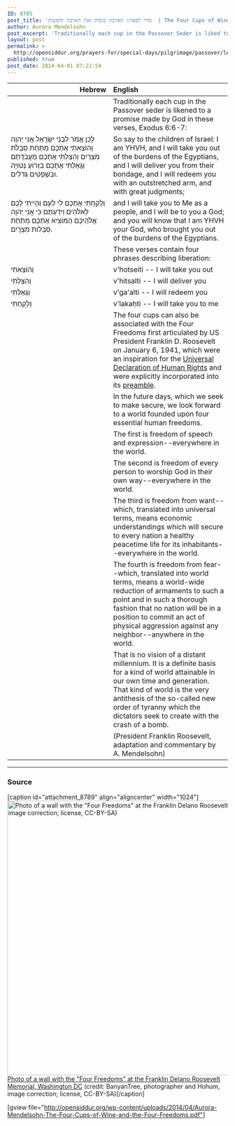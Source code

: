 ```yaml
---
ID: 8785
post_title: 'סדר לפסח: הארבה כוסות ואת הארבה חופשות  | The Four Cups of Wine and the Four Freedoms, by Aurora Mendelsohn'
author: Aurora Mendelsohn
post_excerpt: 'Traditionally each cup in the Passover Seder is liked to a promise made by God in these verses, Exodus 6:6-7. The four cups can also be associated with the Four Freedoms first articulated by US President Franklin D. Roosevelt on January 6, 1941, which were an inspiration for the <a href="http://www.un.org/en/documents/udhr/">Universal Declaration of Human Rights</a> and were explicitly incorporated into its <a href="http://www.un.org/en/documents/udhr/index.shtml#ap">preamble</a>.'
layout: post
permalink: >
  http://opensiddur.org/prayers-for/special-days/pilgrimage/passover/leil-pesach/the-four-cups-of-wine-and-the-four-freedoms-by-aurora-mendelsohn/
published: true
post_date: 2014-04-01 07:22:54
---
```


<table style="margin-left: auto;margin-right: auto;" class="draggable">
<thead><tr><th id="x" style="text-align: right;">Hebrew</th><th style="text-align: left;">English</th></tr></thead>
<tbody>
<tr>
<td style="vertical-align:top;" width="46%">
<div class="liturgy"><span lang="he">

</span></div></td>
 
<td style="vertical-align:top;" width="53%"><div class="english">
Traditionally each cup in the Passover seder is likened to a promise made by God in these verses, Exodus 6:6-7: </em>
</div></td></tr>


<tr><td style="vertical-align:top;" width="46%"><div class="liturgy"><span lang="he">
לָכֵן אֱמֹר לִבְנֵי יִשְׂרָאֵל אֲנִי יְהוָה וְהוֹצֵאתִי אֶתְכֶם מִתַּחַת סִבְלֹת מִצְרַיִם וְהִצַּלְתִּי אֶתְכֶם מֵעֲבֹדָתָם וְגָאַלְתִּי אֶתְכֶם בִּזְרוֹעַ נְטוּיָה וּבִשְׁפָטִים גְּדֹלִים.
</span></div></td>
 
<td style="vertical-align:top;" width="53%"><div class="english">
So say to the children of Israel: I am YHVH, and I will take you out of the burdens of the Egyptians, and I will deliver you from their bondage, and I will redeem you with an outstretched arm, and with great judgments; 
</div></td></tr>


<tr><td style="vertical-align:top;" width="46%"><div class="liturgy"><span lang="he">
וְלָקַחְתִּי אֶתְכֶם לִי לְעָם וְהָיִיתִי לָכֶם לֵאלֹהִים וִידַעְתֶּם כִּי אֲנִי יְהוָה אֱלֹהֵיכֶם הַמּוֹצִיא אֶתְכֶם מִתַּחַת סִבְלוֹת מִצְרָיִם.
</span></div></td>
 
<td style="vertical-align:top;" width="53%"><div class="english">
and I will take you to Me as a people, and I will be to you a God; and you will know that I am YHVH your God, who brought you out of the burdens of the Egyptians. 
</div></td></tr>


<tr><td style="vertical-align:top;" width="46%"><div class="liturgy"><span lang="he">

</span></div></td>
 
<td style="vertical-align:top;" width="53%"><div class="english">
These verses contain four phrases describing liberation: 
</div></td></tr>


<tr><td style="vertical-align:top;" width="46%"><div class="liturgy"><span lang="he">
וְהוֹצֵאתִי 
</span></div></td>
 
<td style="vertical-align:top;" width="53%"><div class="english">
v'hotseiti -- I will take you out 
</div></td></tr>


<tr><td style="vertical-align:top;" width="46%"><div class="liturgy"><span lang="he">
וְהִצַּלְתִּי 
</span></div></td>
 
<td style="vertical-align:top;" width="53%"><div class="english">
v'hitsalti -- I will deliver you 
</div></td></tr>


<tr><td style="vertical-align:top;" width="46%"><div class="liturgy"><span lang="he">
וְגָאַלְתִּי 
</span></div></td>
 
<td style="vertical-align:top;" width="53%"><div class="english">
v'ga'alti -- I will redeem you 
</div></td></tr>


<tr><td style="vertical-align:top;" width="46%"><div class="liturgy"><span lang="he">
וְלָקַחְתִּי 
</span></div></td>
 
<td style="vertical-align:top;" width="53%"><div class="english">
v'lakaḥti -- I will take you to me 
</div></td></tr>


<tr><td style="vertical-align:top;" width="46%"><div class="liturgy"><span lang="he">

</span></div></td>
 
<td style="vertical-align:top;" width="53%"><div class="english">
The four cups can also be associated with the Four Freedoms first articulated by US President Franklin D. Roosevelt on January 6, 1941, which were an inspiration for the <a href="http://www.un.org/en/documents/udhr/">Universal Declaration of Human Rights</a> and were explicitly incorporated into its <a href="http://www.un.org/en/documents/udhr/index.shtml#ap">preamble</a>.</em>
</div></td></tr>


<tr><td style="vertical-align:top;" width="46%"><div class="liturgy"><span lang="he">

</span></div></td>
 
<td style="vertical-align:top;" width="53%"><div class="english">
In the future days, which we seek to make secure, we look forward to a world founded upon four essential human freedoms. 
</div></td></tr>


<tr><td style="vertical-align:top;" width="46%"><div class="liturgy"><span lang="he">

</span></div></td>
 
<td style="vertical-align:top;" width="53%"><div class="english">
The first is freedom of speech and expression--everywhere in the world. 
</div></td></tr>


<tr><td style="vertical-align:top;" width="46%"><div class="liturgy"><span lang="he">

</span></div></td>
 
<td style="vertical-align:top;" width="53%"><div class="english">
The second is freedom of every person to worship God in their own way--everywhere in the world. 
</div></td></tr>


<tr><td style="vertical-align:top;" width="46%"><div class="liturgy"><span lang="he">

</span></div></td>
 
<td style="vertical-align:top;" width="53%"><div class="english">
The third is freedom from want--which, translated into universal terms, means economic understandings which will secure to every nation a healthy peacetime life for its inhabitants--everywhere in the world. 
</div></td></tr>


<tr><td style="vertical-align:top;" width="46%"><div class="liturgy"><span lang="he">

</span></div></td>
 
<td style="vertical-align:top;" width="53%"><div class="english">
The fourth is freedom from fear--which, translated into world terms, means a world-wide reduction of armaments to such a point and in such a thorough fashion that no nation will be in a position to commit an act of physical aggression against any neighbor--anywhere in the world. 
</div></td></tr>


<tr><td style="vertical-align:top;" width="46%"><div class="liturgy"><span lang="he">

</span></div></td>
 
<td style="vertical-align:top;" width="53%"><div class="english">
That is no vision of a distant millennium. It is a definite basis for a kind of world attainable in our own time and generation. That kind of world is the very antithesis of the so-called new order of tyranny which the dictators seek to create with the crash of a bomb. 
</div></td></tr>


<tr><td style="vertical-align:top;" width="46%"><div class="liturgy"><span lang="he">

</span></div></td>
 
<td style="vertical-align:top;" width="53%"><div class="english">
(President Franklin Roosevelt, adaptation and commentary by A. Mendelsohn)
</td></tr>
</tbody></table>

<hr />

<h3>Source</h3>

[caption id="attachment_8789" align="aligncenter" width="1024"]<a href="http://opensiddur.org/wp-content/uploads/2014/04/1024px-FDR_Memorial_wall.jpg"><img src="http://opensiddur.org/wp-content/uploads/2014/04/1024px-FDR_Memorial_wall.jpg" alt="Photo of a wall with the &quot;Four Freedoms&quot; at the Franklin Delano Roosevelt Memorial, Washington DC (credit: BanyanTree, photographer and Hohum, image correction; license, CC-BY-SA)" width="1024" height="627" class="size-full wp-image-8789" /></a> <a href="http://en.wikipedia.org/wiki/File:FDR_Memorial_wall.jpg">Photo of a wall with the "Four Freedoms" at the Franklin Delano Roosevelt Memorial, Washington DC</a> (credit: BanyanTree, photographer and Hohum, image correction; license, CC-BY-SA)[/caption]

[gview file="http://opensiddur.org/wp-content/uploads/2014/04/Aurora-Mendelsohn-The-Four-Cups-of-Wine-and-the-Four-Freedoms.pdf"]